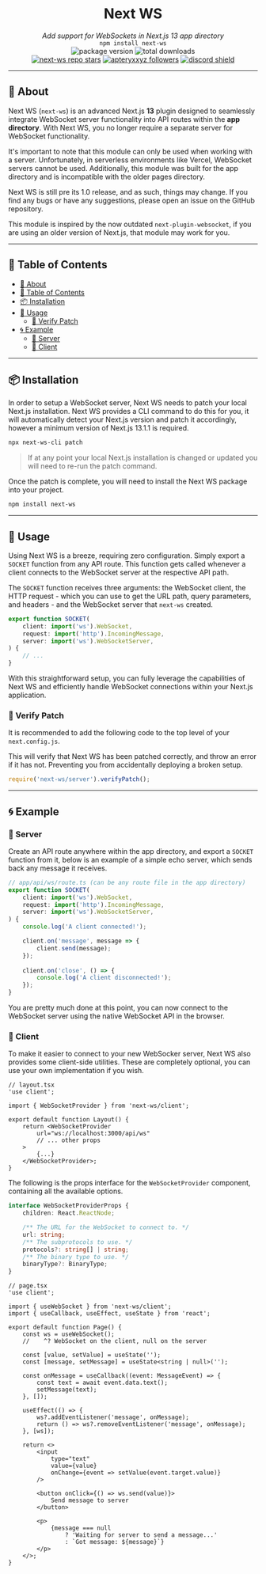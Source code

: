 <div align="center">
    <h1><strong>Next WS</strong></h1>
    <i>Add support for WebSockets in Next.js 13 app directory</i><br>
    <code>npm install next-ws</code>
</div>

<div align="center">
    <img alt="package version" src="https://img.shields.io/npm/v/next-ws?label=version">
    <img alt="total downloads" src="https://img.shields.io/npm/dt/next-ws">
    <br>
    <a href="https://github.com/apteryxxyz/next-ws"><img alt="next-ws repo stars" src="https://img.shields.io/github/stars/apteryxxyz/next-ws?style=social"></a>
    <a href="https://github.com/apteryxxyz"><img alt="apteryxxyz followers" src="https://img.shields.io/github/followers/apteryxxyz?style=social"></a>
    <a href="https://discord.gg/vZQbMhwsKY"><img src="https://discordapp.com/api/guilds/829836158007115806/widget.png?style=shield" alt="discord shield"/></a>
</div>

---

## 🤔 About

Next WS (`next-ws`) is an advanced Next.js **13** plugin designed to seamlessly integrate WebSocket server functionality into API routes within the **app directory**. With Next WS, you no longer require a separate server for WebSocket functionality.

It's important to note that this module can only be used when working with a server. Unfortunately, in serverless environments like Vercel, WebSocket servers cannot be used.  Additionally, this module was built for the app directory and is incompatible with the older pages directory.

Next WS is still pre its 1.0 release, and as such, things may change. If you find any bugs or have any suggestions, please open an issue on the GitHub repository.

This module is inspired by the now outdated `next-plugin-websocket`, if you are using an older version of Next.js, that module may work for you.

---

## 🏓 Table of Contents

- [🤔 About](#-about)
- [🏓 Table of Contents](#-table-of-contents)
- [📦 Installation](#-installation)
- [🚀 Usage](#-usage)
    - [🚓 Verify Patch](#-verify-patch)
- [🌀 Example](#-example)
    - [📁 Server](#-server)
    - [📁 Client](#-client)

---

## 📦 Installation

In order to setup a WebSocket server, Next WS needs to patch your local Next.js installation. Next WS provides a CLI command to do this for you, it will automatically detect your Next.js version and patch it accordingly, however a minimum version of Next.js 13.1.1 is required.

```sh
npx next-ws-cli patch
```

> If at any point your local Next.js installation is changed or updated you will need to re-run the patch command.

Once the patch is complete, you will need to install the Next WS package into your project.

```sh
npm install next-ws
```

---

## 🚀 Usage

Using Next WS is a breeze, requiring zero configuration. Simply export a `SOCKET` function from any API route. This function gets called whenever a client connects to the WebSocket server at the respective API path.

The `SOCKET` function receives three arguments: the WebSocket client, the HTTP request - which you can use to get the URL path, query parameters, and headers - and the WebSocket server that `next-ws` created.

```ts
export function SOCKET(
    client: import('ws').WebSocket,
    request: import('http').IncomingMessage,
    server: import('ws').WebSocketServer,
) {
    // ...
}
```

With this straightforward setup, you can fully leverage the capabilities of Next WS and efficiently handle WebSocket connections within your Next.js application.

### 🚓 Verify Patch

It is recommended to add the following code to the top level of your `next.config.js`.

This will verify that Next WS has been patched correctly, and throw an error if it has not. Preventing you from accidentally deploying a broken setup.

```ts
require('next-ws/server').verifyPatch();
```

---

## 🌀 Example

### 📁 Server

Create an API route anywhere within the app directory, and export a `SOCKET` function from it, below is an example of a simple echo server, which sends back any message it receives.

```ts
// app/api/ws/route.ts (can be any route file in the app directory)
export function SOCKET(
    client: import('ws').WebSocket,
    request: import('http').IncomingMessage,
    server: import('ws').WebSocketServer,
) {
    console.log('A client connected!');

    client.on('message', message => {
        client.send(message);
    });
    
    client.on('close', () => {
        console.log('A client disconnected!');
    });
}
```

You are pretty much done at this point, you can now connect to the WebSocket server using the native WebSocket API in the browser.

### 📁 Client

To make it easier to connect to your new WebSocker server, Next WS also provides some client-side utilities. These are completely optional, you can use your own implementation if you wish.

```tsx
// layout.tsx
'use client';

import { WebSocketProvider } from 'next-ws/client';

export default function Layout() {
    return <WebSocketProvider
        url="ws://localhost:3000/api/ws"
        // ... other props
    >
        {...}
    </WebSocketProvider>;
}
```

The following is the props interface for the `WebSocketProvider` component, containing all the available options.

```ts
interface WebSocketProviderProps {
    children: React.ReactNode;

    /** The URL for the WebSocket to connect to. */
    url: string;
    /** The subprotocols to use. */
    protocols?: string[] | string;
    /** The binary type to use. */
    binaryType?: BinaryType;
}
```

```tsx
// page.tsx
'use client';

import { useWebSocket } from 'next-ws/client';
import { useCallback, useEffect, useState } from 'react';

export default function Page() {
    const ws = useWebSocket();
    //    ^? WebSocket on the client, null on the server

    const [value, setValue] = useState('');
    const [message, setMessage] = useState<string | null>('');

    const onMessage = useCallback((event: MessageEvent) => {
        const text = await event.data.text();
        setMessage(text);
    }, []);

    useEffect(() => {
        ws?.addEventListener('message', onMessage);
        return () => ws?.removeEventListener('message', onMessage);
    }, [ws]);

    return <>
        <input
            type="text"
            value={value}
            onChange={event => setValue(event.target.value)}
        />

        <button onClick={() => ws.send(value)}>
            Send message to server
        </button>

        <p>
            {message === null
                ? 'Waiting for server to send a message...'
                : `Got message: ${message}`}
        </p>
    </>;
}
```
